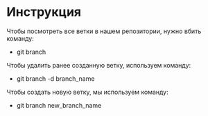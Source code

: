 # Инструкция

Чтобы посмотреть все ветки в нашем репозитории, нужно вбить команду: 

* git branch

Чтобы удалить ранее созданную ветку, используем команду:

* git branch -d branch_name

Чтобы создать новую ветку, мы используем команду: 

* git branch new_branch_name

